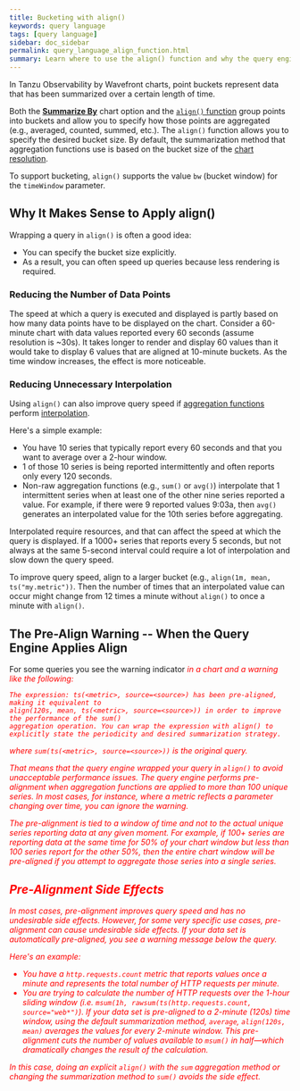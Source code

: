 ```yaml
---
title: Bucketing with align()
keywords: query language
tags: [query language]
sidebar: doc_sidebar
permalink: query_language_align_function.html
summary: Learn where to use the align() function and why the query engine does pre-alignment.
---
```


In Tanzu Observability by Wavefront charts, point buckets represent data that has been summarized over a certain length of time.

Both the [**Summarize By**](ui_chart_reference.html#general) chart option and the [`align()` function](ts_align.html) group points into buckets and allow you to specify how those points are aggregated (e.g., averaged, counted, summed, etc.).  The `align()` function allows you to specify the desired bucket size. By default, the summarization method that aggregation functions use is based on the bucket size of the [chart resolution](ui_charts.html#chart-resolution).

To support bucketing, `align()` supports the value `bw` (bucket window) for the `timeWindow` parameter.

## Why It Makes Sense to Apply align()

Wrapping a query in `align()` is often a good idea:

- You can specify the bucket size explicitly.
- As a result, you can often speed up queries because less rendering is required.

### Reducing the Number of Data Points
The speed at which a query is executed and displayed is partly based on how many data points have to be displayed on the chart. Consider a 60-minute chart with data values reported every 60 seconds (assume resolution is ~30s). It takes longer to render and display 60 values than it  would take to display 6 values that are aligned at 10-minute buckets. As the time window increases, the effect is more noticeable.

### Reducing Unnecessary Interpolation
Using `align()` can also improve query speed if [aggregation functions](query_language_aggregate_functions.html#standard-aggregation-functions-interpolation) perform [interpolation](query_language_discrete_continuous.html#functions-that-use-interpolation-to-create-continuous-data).

Here's a simple example:
* You have 10 series that typically report every 60 seconds and that you want to average over a 2-hour window.
* 1 of those 10 series is being reported intermittently and often reports only every 120 seconds.
* Non-raw aggregation functions (e.g., `sum()` or `avg()`) interpolate that 1 intermittent series when at least one of the other nine series reported a value. For example, if there were 9 reported values 9:03a, then `avg()` generates an interpolated value for the 10th series before aggregating.

Interpolated require resources, and that can affect the speed at which the query is displayed. If a 1000+ series that reports every 5 seconds, but not always at the same 5-second interval could require a lot of interpolation and slow down the query speed.

To improve query speed, align to a larger bucket (e.g., `align(1m, mean, ts("my.metric"))`. Then the number of times that an interpolated value can occur might change from 12 times a minute without `align()` to once a minute with `align()`.

## The Pre-Align Warning -- When the Query Engine Applies Align

For some queries you see the warning indicator <i class="fa-exclamation-triangle fa" style="color: red;"/> in a chart and a warning like the following:

```
The expression: ts(<metric>, source=<source>) has been pre-aligned, making it equivalent to
align(120s, mean, ts(<metric>, source=<source>)) in order to improve the performance of the sum()
aggregation operation. You can wrap the expression with align() to explicitly state the periodicity and desired summarization strategy.
```

where `sum(ts(<metric>, source=<source>))` is the original query.

That means that the query engine wrapped your query in `align()` to avoid unacceptable performance issues. The query engine performs pre-alignment when aggregation functions are applied to more than 100 unique series. In most cases, for instance, where a metric reflects a parameter changing over time, you can ignore the warning.

The pre-alignment is tied to a window of time and not to the actual unique series reporting data at any given moment. For example, if 100+ series are reporting data at the same time for 50% of your chart window but less than 100 series report for the other 50%, then the entire chart window will be pre-aligned if you attempt to aggregate those series into a single series.

## Pre-Alignment Side Effects

In most cases, pre-alignment improves query speed and has no undesirable side effects. However, for some very specific use cases, pre-alignment can cause undesirable side effects.  If your data set is automatically pre-aligned, you see a warning message below the query.

Here's an example:
* You have a `http.requests.count` metric that reports values once a minute and represents the total number of HTTP requests per minute.
* You are trying to calculate the number of HTTP requests over the 1-hour sliding window (i.e. `msum(1h, rawsum(ts(http.requests.count, source="web*")`).
If your data set is pre-aligned to a 2-minute (120s) time window, using the default summarization method, `average`, `align(120s, mean)` averages the values for every 2-minute window. This pre-alignment cuts the number of values available to `msum()` in half&mdash;which dramatically changes the result of the calculation.

In this case, doing an explicit `align()` with the `sum` aggregation method or changing the summarization method to `sum()` avoids the side effect.
